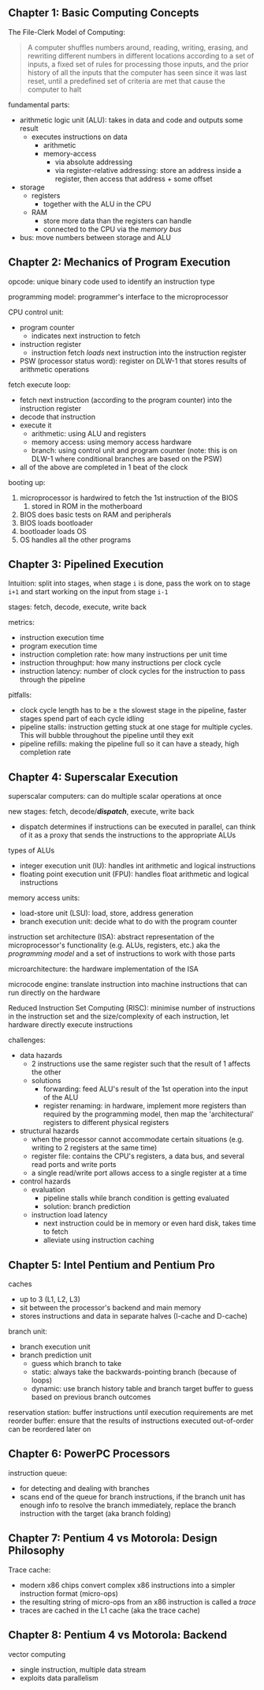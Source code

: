 ## Chapter 1: Basic Computing Concepts

The File-Clerk Model of Computing: 
> A computer shuffles numbers around, reading, writing, erasing, and rewriting different numbers in different locations according to a set of inputs, a fixed set of rules for processing those inputs, and the prior history of all the inputs that the computer has seen since it was last reset, until a predefined set of criteria are met that cause the computer to halt

fundamental parts:
- arithmetic logic unit (ALU): takes in data and code and outputs some result
	- executes instructions on data
		- arithmetic
		- memory-access
			- via absolute addressing
			- via register-relative addressing: store an address inside a register, then access that address + some offset
- storage
	- registers
		- together with the ALU in the CPU
	- RAM
		- store more data than the registers can handle
		- connected to the CPU via the _memory bus_
- bus: move numbers between storage and ALU

## Chapter 2: Mechanics of Program Execution

opcode: unique binary code used to identify an instruction type

programming model: programmer's interface to the microprocessor

CPU control unit:
- program counter
	- indicates next instruction to fetch
- instruction register
	- instruction fetch _loads_ next instruction into the instruction register
- PSW (processor status word): register on DLW-1 that stores results of arithmetic operations

fetch execute loop:
- fetch next instruction (according to the program counter) into the instruction register
- decode that instruction
- execute it
	- arithmetic: using ALU and registers
	- memory access: using memory access hardware
	- branch: using control unit and program counter (note: this is on DLW-1 where conditional branches are based on the PSW)
- all of the above are completed in 1 beat of the clock

booting up:
1. microprocessor is hardwired to fetch the 1st instruction of the BIOS
	1. stored in ROM in the motherboard
2. BIOS does basic tests on RAM and peripherals
3. BIOS loads bootloader
4. bootloader loads OS
5. OS handles all the other programs

## Chapter 3: Pipelined Execution
Intuition: split into stages, when stage `i` is done, pass the work on to stage `i+1` and start working on the input from stage `i-1`

stages: fetch, decode, execute, write back

metrics:
- instruction execution time
- program execution time
- instruction completion rate: how many instructions per unit time
- instruction throughput: how many instructions per clock cycle
- instruction latency: number of clock cycles for the instruction to pass through the pipeline

pitfalls:
- clock cycle length has to be $\geq$ the slowest stage in the pipeline, faster stages spend part of each cycle idling
- pipeline stalls: instruction getting stuck at one stage for multiple cycles. This will bubble throughout the pipeline until they exit
- pipeline refills: making the pipeline full so it can have a steady, high completion rate

## Chapter 4: Superscalar Execution
superscalar computers: can do multiple scalar operations at once

new stages: fetch, decode/_**dispatch**_, execute, write back
- dispatch determines if instructions can be executed in parallel, can think of it as a proxy that sends the instructions to the appropriate ALUs 

types of ALUs
- integer execution unit (IU): handles int arithmetic and logical instructions
- floating point execution unit (FPU): handles float arithmetic and logical instructions

memory access units:
- load-store unit (LSU): load, store, address generation
- branch execution unit: decide what to do with the program counter

instruction set architecture (ISA): abstract representation of the microprocessor's functionality (e.g. ALUs, registers, etc.) aka the _programming model_ and a set of instructions to work with those parts

microarchitecture: the hardware implementation of the ISA

microcode engine: translate instruction into machine instructions that can run directly on the hardware

Reduced Instruction Set Computing (RISC): minimise number of instructions in the instruction set and the size/complexity of each instruction, let hardware directly execute instructions

challenges:
- data hazards
	- 2 instructions use the same register such that the result of 1 affects the other
	- solutions
		- forwarding: feed ALU's result of the 1st operation into the input of the ALU 
		- register renaming: in hardware, implement more registers than required by the programming model, then map the 'architectural' registers to different physical registers
- structural hazards
	- when the processor cannot accommodate certain situations (e.g. writing to 2 registers at the same time)
	- register file: contains the CPU's registers, a data bus, and several read ports and write ports
	- a single read/write port allows access to a single register at a time
- control hazards
	- evaluation
		- pipeline stalls while branch condition is getting evaluated
		- solution: branch prediction
	- instruction load latency
		- next instruction could be in memory or even hard disk, takes time to fetch
		- alleviate using instruction caching 
		
## Chapter 5: Intel Pentium and Pentium Pro

caches
- up to 3 (L1, L2, L3)
- sit between the processor's backend and main memory
- stores instructions and data in separate halves (I-cache and D-cache)

branch unit:
- branch execution unit
- branch prediction unit
	- guess which branch to take
	- static: always take the backwards-pointing branch (because of loops)
	- dynamic: use branch history table and branch target buffer to guess based on previous branch outcomes

reservation station: buffer instructions until execution requirements are met
reorder buffer: ensure that the results of instructions executed out-of-order can be reordered later on


## Chapter 6: PowerPC Processors
instruction queue:
- for detecting and dealing with branches
- scans end of the queue for branch instructions, if the branch unit has enough info to resolve the branch immediately, replace the branch instruction with the target (aka branch folding)

## Chapter 7: Pentium 4 vs Motorola: Design Philosophy
Trace cache:
- modern x86 chips convert complex x86 instructions into a simpler instruction format (micro-ops)
- the resulting string of micro-ops from an x86 instruction is called a _trace_
- traces are cached in the L1 cache (aka the trace cache)

## Chapter 8: Pentium 4 vs Motorola: Backend
vector computing
- single instruction, multiple data stream
- exploits data parallelism